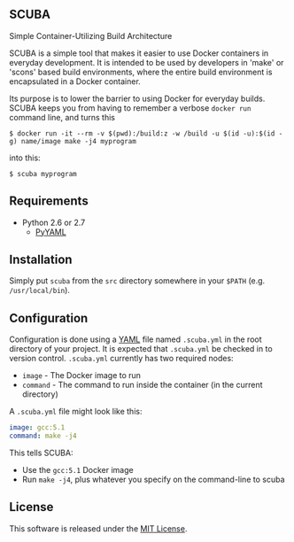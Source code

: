 SCUBA
-----

Simple Container-Utilizing Build Architecture

SCUBA is a simple tool that makes it easier to use Docker containers in everyday development.
It is intended to be used by developers in 'make' or 'scons' based build environments, where
the entire build environment is encapsulated in a Docker container.

Its purpose is to lower the barrier to using Docker for everyday builds. SCUBA keeps you from
having to remember a verbose `docker run` command line, and turns this

    $ docker run -it --rm -v $(pwd):/build:z -w /build -u $(id -u):$(id -g) name/image make -j4 myprogram

into this:

    $ scuba myprogram

## Requirements

- Python 2.6 or 2.7
   - [PyYAML](http://pyyaml.org/)

## Installation

Simply put `scuba` from the `src` directory somewhere in your `$PATH` (e.g. `/usr/local/bin`).

## Configuration

Configuration is done using a [YAML](http://yaml.org/) file named `.scuba.yml` in the root
directory of your project. It is expected that `.scuba.yml` be checked in to version control.
`.scuba.yml` currently has two required nodes:

- `image` - The Docker image to run
- `command` - The command to run inside the container (in the current directory)


A `.scuba.yml` file might look like this:

```yaml
image: gcc:5.1
command: make -j4
```

This tells SCUBA:
- Use the `gcc:5.1` Docker image
- Run `make -j4`, plus whatever you specify on the command-line to scuba

## License

This software is released under the [MIT License](https://opensource.org/licenses/MIT).
